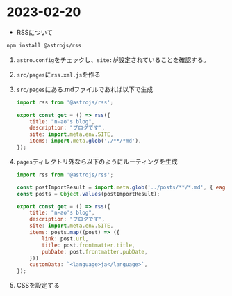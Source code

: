 # 2023-02-20
- RSSについて

```sh
npm install @astrojs/rss
```

1. `astro.config`をチェックし、`site:`が設定されていることを確認する。
1. `src/pages`に`rss.xml.js`を作る

1. `src/pages`にある.mdファイルであれば以下で生成

    ```js
    import rss from '@astrojs/rss';

    export const get = () => rss({
        title: "n-ao's blog",
        description: "ブログです",
        site: import.meta.env.SITE,
        items: import.meta.glob('./**/*md'),
    });
    ```

1. `pages`ディレクトリ外なら以下のようにルーティングを生成

    ```js
    import rss from '@astrojs/rss';

    const postImportResult = import.meta.glob('../posts/**/*.md', { eager: true });
    const posts = Object.values(postImportResult);

    export const get = () => rss({
        title: "n-ao's blog",
        description: "ブログです",
        site: import.meta.env.SITE,
        items: posts.map((post) => ({
            link: post.url,
            title: post.frontmatter.title,
            pubDate: post.frontmatter.pubDate,
        }))
        customData: `<language>ja</language>`,
    });
    ```

1. CSSを設定する